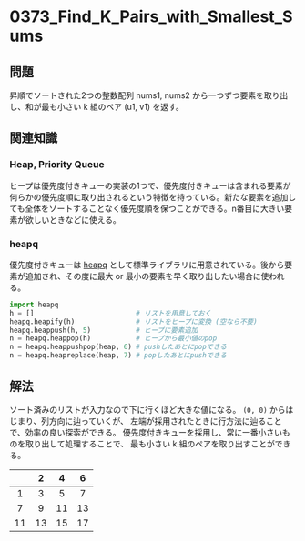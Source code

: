 # 0373_Find_K_Pairs_with_Smallest_Sums

## 問題

昇順でソートされた2つの整数配列 nums1, nums2 から一つずつ要素を取り出し、和が最も小さい k 組のペア (u1, v1) を返す。

## 関連知識

### Heap, Priority Queue

ヒープは優先度付きキューの実装の1つで、優先度付きキューは含まれる要素が何らかの優先度順に取り出されるという特徴を持っている。新たな要素を追加しても全体をソートすることなく優先度順を保つことができる。n番目に大きい要素が欲しいときなどに使える。

### heapq

優先度付きキューは [heapq](https://docs.python.org/ja/3/library/heapq.html) として標準ライブラリに用意されている。後から要素が追加され、その度に最大 or 最小の要素を早く取り出したい場合に使われる。

```python
import heapq
h = []                         # リストを用意しておく
heapq.heapify(h)               # リストをヒープに変換 (空なら不要)
heapq.heappush(h, 5)           # ヒープに要素追加
n = heapq.heappop(h)           # ヒープから最小値のpop
n = heapq.heappushpop(heap, 6) # pushしたあとにpopできる
n = heapq.heapreplace(heap, 7) # popしたあとにpushできる
```

## 解法

ソート済みのリストが入力なので下に行くほど大きな値になる。
`(0, 0)` からはじまり、列方向に辿っていくが、
左端が採用されたときに行方法に辿ることで、効率の良い探索ができる。
優先度付きキューを採用し、常に一番小さいものを取り出して処理することで、
最も小さい k 組のペアを取り出すことができる。

|  | 2 | 4 | 6 |
|:---:|:---:|:---:|:---:|
| 1 | 3 | 5 | 7 |
| 7 | 9 | 11 | 13 |
| 11 | 13 | 15 | 17 |
